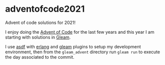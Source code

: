 # adventofcode2021
Advent of code solutions for 2021!

I enjoy doing the [Advent of Code](https://adventofcode.com/) for the last few years and this year I am starting with solutions in [Gleam](https://gleam.run/).

I use [asdf](https://github.com/asdf-vm/asdf) with [erlang](https://github.com/asdf-vm/asdf-erlang) and [gleam](https://github.com/asdf-community/asdf-gleam) plugins to setup my development environment,
then from the `gleam_advent` directory run `gleam run` to execute the day associated to the commit.
